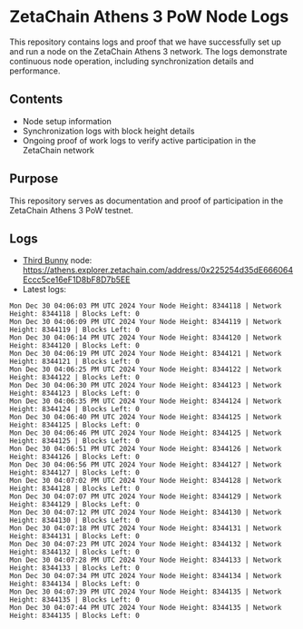 # ZetaChain Athens 3 PoW Node Logs
This repository contains logs and proof that we have successfully set up and run a node on the ZetaChain Athens 3 network. The logs demonstrate continuous node operation, including synchronization details and performance.

## Contents
- Node setup information
- Synchronization logs with block height details
- Ongoing proof of work logs to verify active participation in the ZetaChain network

## Purpose
This repository serves as documentation and proof of participation in the ZetaChain Athens 3 PoW testnet.

## Logs

- [Third Bunny](https://thirdbunny.xyz/) node: https://athens.explorer.zetachain.com/address/0x225254d35dE666064Eccc5ce16eF1D8bF8D7b5EE
- Latest logs:
```
Mon Dec 30 04:06:03 PM UTC 2024 Your Node Height: 8344118 | Network Height: 8344118 | Blocks Left: 0
Mon Dec 30 04:06:09 PM UTC 2024 Your Node Height: 8344119 | Network Height: 8344119 | Blocks Left: 0
Mon Dec 30 04:06:14 PM UTC 2024 Your Node Height: 8344120 | Network Height: 8344120 | Blocks Left: 0
Mon Dec 30 04:06:19 PM UTC 2024 Your Node Height: 8344121 | Network Height: 8344121 | Blocks Left: 0
Mon Dec 30 04:06:25 PM UTC 2024 Your Node Height: 8344122 | Network Height: 8344122 | Blocks Left: 0
Mon Dec 30 04:06:30 PM UTC 2024 Your Node Height: 8344123 | Network Height: 8344123 | Blocks Left: 0
Mon Dec 30 04:06:35 PM UTC 2024 Your Node Height: 8344124 | Network Height: 8344124 | Blocks Left: 0
Mon Dec 30 04:06:40 PM UTC 2024 Your Node Height: 8344125 | Network Height: 8344125 | Blocks Left: 0
Mon Dec 30 04:06:46 PM UTC 2024 Your Node Height: 8344125 | Network Height: 8344125 | Blocks Left: 0
Mon Dec 30 04:06:51 PM UTC 2024 Your Node Height: 8344126 | Network Height: 8344126 | Blocks Left: 0
Mon Dec 30 04:06:56 PM UTC 2024 Your Node Height: 8344127 | Network Height: 8344127 | Blocks Left: 0
Mon Dec 30 04:07:02 PM UTC 2024 Your Node Height: 8344128 | Network Height: 8344128 | Blocks Left: 0
Mon Dec 30 04:07:07 PM UTC 2024 Your Node Height: 8344129 | Network Height: 8344129 | Blocks Left: 0
Mon Dec 30 04:07:12 PM UTC 2024 Your Node Height: 8344130 | Network Height: 8344130 | Blocks Left: 0
Mon Dec 30 04:07:18 PM UTC 2024 Your Node Height: 8344131 | Network Height: 8344131 | Blocks Left: 0
Mon Dec 30 04:07:23 PM UTC 2024 Your Node Height: 8344132 | Network Height: 8344132 | Blocks Left: 0
Mon Dec 30 04:07:28 PM UTC 2024 Your Node Height: 8344133 | Network Height: 8344133 | Blocks Left: 0
Mon Dec 30 04:07:34 PM UTC 2024 Your Node Height: 8344134 | Network Height: 8344134 | Blocks Left: 0
Mon Dec 30 04:07:39 PM UTC 2024 Your Node Height: 8344135 | Network Height: 8344135 | Blocks Left: 0
Mon Dec 30 04:07:44 PM UTC 2024 Your Node Height: 8344135 | Network Height: 8344135 | Blocks Left: 0
```
